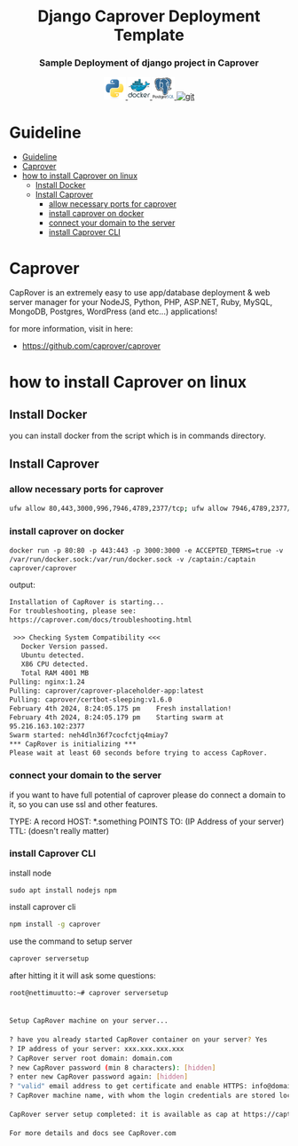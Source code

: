 <div align="center">
<h1 align="center">Django Caprover Deployment Template</h1>
<h3 align="center">Sample Deployment of django project in Caprover</h3>
</div>
<p align="center">
<a href="https://www.python.org" target="_blank"> <img src="https://raw.githubusercontent.com/devicons/devicon/master/icons/python/python-original.svg" alt="python" width="40" height="40"/> </a>
<a href="https://www.docker.com/" target="_blank"> <img src="https://raw.githubusercontent.com/devicons/devicon/master/icons/docker/docker-original-wordmark.svg" alt="docker" width="40" height="40"/> </a>
<a href="https://www.postgresql.org" target="_blank"> <img src="https://raw.githubusercontent.com/devicons/devicon/master/icons/postgresql/postgresql-original-wordmark.svg" alt="postgresql" width="40" height="40"/> </a>
<a href="https://git-scm.com/" target="_blank"> <img src="https://www.vectorlogo.zone/logos/git-scm/git-scm-icon.svg" alt="git" width="40" height="40"/> </a>
</p>

# Guideline
- [Guideline](#guideline)
- [Caprover](#caprover)
- [how to install Caprover on linux](#how-to-install-caprover-on-linux)
  - [Install Docker](#install-docker)
  - [Install Caprover](#install-caprover)
    - [allow necessary ports for caprover](#allow-necessary-ports-for-caprover)
    - [install caprover on docker](#install-caprover-on-docker)
    - [connect your domain to the server](#connect-your-domain-to-the-server)
    - [install Caprover CLI](#install-caprover-cli)


# Caprover

CapRover is an extremely easy to use app/database deployment & web server manager for your NodeJS, Python, PHP, ASP.NET, Ruby, MySQL, MongoDB, Postgres, WordPress (and etc...) applications!

for more information, visit in here:
- https://github.com/caprover/caprover


# how to install Caprover on linux

## Install Docker
you can install docker from the script which is in commands directory.

## Install Caprover

### allow necessary ports for caprover
```bash
ufw allow 80,443,3000,996,7946,4789,2377/tcp; ufw allow 7946,4789,2377/udp;
```

### install caprover on docker
```
docker run -p 80:80 -p 443:443 -p 3000:3000 -e ACCEPTED_TERMS=true -v /var/run/docker.sock:/var/run/docker.sock -v /captain:/captain caprover/caprover

```

output:
```
Installation of CapRover is starting...
For troubleshooting, please see: https://caprover.com/docs/troubleshooting.html

 >>> Checking System Compatibility <<<
   Docker Version passed.
   Ubuntu detected.
   X86 CPU detected.
   Total RAM 4001 MB
Pulling: nginx:1.24
Pulling: caprover/caprover-placeholder-app:latest
Pulling: caprover/certbot-sleeping:v1.6.0
February 4th 2024, 8:24:05.175 pm    Fresh installation!
February 4th 2024, 8:24:05.179 pm    Starting swarm at 95.216.163.102:2377
Swarm started: neh4dln36f7cocfctjq4miay7
*** CapRover is initializing ***
Please wait at least 60 seconds before trying to access CapRover.
```

### connect your domain to the server
if you want to have full potential of caprover please do connect a domain to it, so you can use ssl and other features.

TYPE: A record
HOST: *.something
POINTS TO: (IP Address of your server)
TTL: (doesn't really matter)

### install Caprover CLI
install node
```
sudo apt install nodejs npm
```

install caprover cli
```bash
npm install -g caprover
```
use the command to setup server

```bash
caprover serversetup
```
after hitting it it will ask some questions:
```bash
root@nettimuutto:~# caprover serversetup


Setup CapRover machine on your server...

? have you already started CapRover container on your server? Yes
? IP address of your server: xxx.xxx.xxx.xxx
? CapRover server root domain: domain.com
? new CapRover password (min 8 characters): [hidden]
? enter new CapRover password again: [hidden]
? "valid" email address to get certificate and enable HTTPS: info@domain.com
? CapRover machine name, with whom the login credentials are stored locally: cap

CapRover server setup completed: it is available as cap at https://captain.domain.com

For more details and docs see CapRover.com

```


